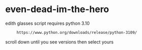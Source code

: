 # even-dead-im-the-hero
edith glasses script
requires python 3.10



         https://www.python.org/downloads/release/python-3109/


scroll down until you see versions then select yours

